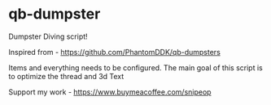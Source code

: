 # qb-dumpster
Dumpster Diving script!

Inspired from - https://github.com/PhantomDDK/qb-dumpsters

Items and everything needs to be configured. 
The main goal of this script is to optimize the thread and 3d Text

Support my work - https://www.buymeacoffee.com/snipeop

